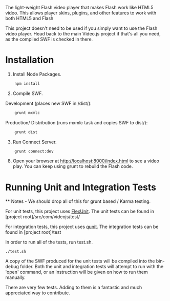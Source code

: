The light-weight Flash video player that makes Flash work like HTML5 video. This allows player skins, plugins, and other features to work with both HTML5 and Flash

This project doesn't need to be used if you simply want to use the Flash video player.  Head back to the main Video.js project if that's all you need, as the compiled SWF is checked in there.

Installation
============

1. Install Node Packages.

```bash
    npm install
   ```

2. Compile SWF.

Development (places new SWF in /dist/):

```bash
    grunt mxmlc
   ```

Production/ Distribution (runs mxmlc task and copies SWF to dist/):

```bash
    grunt dist
   ```

3. Run Connect Server.

```bash
    grunt connect:dev
```

8. Open your browser at [http://localhost:8000/index.html](http://localhost:8000/index.html) to see a video play.  You can keep using grunt to rebuild the Flash code.


Running Unit and Integration Tests
===========

** Notes - We should drop all of this for grunt based / Karma testing.

For unit tests, this project uses [FlexUnit](http://flexunit.org/). The unit tests can be found in [project root]/src/com/videojs/test/

For integration tests, this project uses [qunit](http://qunitjs.com/). The integration tests can be found in [project root]/test

In order to run all of the tests, run test.sh.

    ./test.sh

A copy of the SWF produced for the unit tests will be compiled into the bin-debug folder.  Both the unit and integration tests will attempt to run with the 'open' command, or an instruction will be given on how to run them manually.

There are very few tests.  Adding to them is a fantastic and much appreciated way to contribute.

